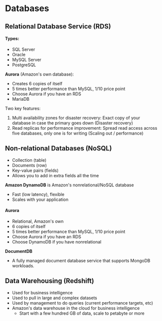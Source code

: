 # Databases

## Relational Database Service \(RDS\)

#### Types:

* SQL Server
* Oracle
* MySQL Server
* PostgreSQL

**Aurora** \(Amazon's own database\):

* Creates 6 copies of itself
* 5 times better performance than MySQL, 1/10 price point
* Choose Aurora if you have an RDS
* MariaDB

Two key features:

1. Multi availability zones for disaster recovery: Exact copy of your database in case the primary goes down \(Disaster recovery\)
2. Read replicas for performance improvement: Spread read access across five databases, only one is for writing \(Scaling out / performance\)

## Non-relational Databases \(NoSQL\)

* Collection \(table\)
* Documents \(row\)
* Key-value pairs \(fields\)
* Allows you to add in extra fields all the time

**Amazon DynamoDB** is Amazon's nonrelational/NoSQL database

* Fast \(low latency\), flexible
* Scales with your application

#### Aurora

* Relational, Amazon's own
* 6 copies of itself
* 5 times better performance than MySQL, 1/10 price point
* Choose Aurora if you have an RDS
* Choose DynamoDB if you have nonrelational

**DocumentDB**

* A fully managed document database service that supports MongoDB workloads.

## Data Warehousing \(Redshift\)

* Used for business intelligence
* Used to pull in large and complex datasets
* Used by management to do queries \(current performance targets, etc\)
* Amazon's data warehouse in the cloud for business intelligence
  * Start with a few hundred GB of data, scale to petabyte or more


